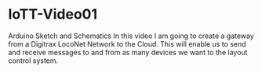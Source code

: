 # IoTT-Video01
Arduino Sketch and Schematics
In this video I am going to create a gateway from a Digitrax LocoNet Network to the Cloud. This will enable us to send and receive messages to and from as many devices we want to the layout control system.
